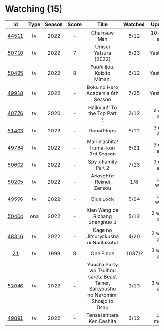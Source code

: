 # Watching (15)

|                      id                      | Type | Season | Score |                                       Title                                       | Watched |    Updated   | Start Date |
| :------------------------------------------: | :--: | :----: | :---: | :-------------------------------------------------------------------------------: | :-----: | :----------: | :--------: |
| [44511](https://myanimelist.net/anime/44511) |  tv  |  2022  |   -   |                                    Chainsaw Man                                   |   6/12  | 10 hours ago | 10/13/2022 |
| [50710](https://myanimelist.net/anime/50710) |  tv  |  2022  |   7   |                               Urusei Yatsura (2022)                               |   5/23  |   Yesterday  | 10/14/2022 |
| [50425](https://myanimelist.net/anime/50425) |  tv  |  2022  |   8   |                             Fuufu Ijou, Koibito Miman.                            |   6/12  |   Yesterday  | 10/24/2022 |
| [49918](https://myanimelist.net/anime/49918) |  tv  |  2022  |   -   |                          Boku no Hero Academia 6th Season                         |   7/25  |   Yesterday  | 10/02/2022 |
| [40776](https://myanimelist.net/anime/40776) |  tv  |  2020  |   -   |                            Haikyuu!! To the Top Part 2                            |   2/12  |  2 days ago  | 11/12/2022 |
| [51403](https://myanimelist.net/anime/51403) |  tv  |  2022  |   -   |                                    Renai Flops                                    |   5/12  |  3 days ago  | 10/27/2022 |
| [49784](https://myanimelist.net/anime/49784) |  tv  |  2022  |   -   |                         Mairimashita! Iruma-kun 3rd Season                        |   6/21  |  3 days ago  | 10/09/2022 |
| [50602](https://myanimelist.net/anime/50602) |  tv  |  2022  |   -   |                                Spy x Family Part 2                                |   7/13  |  3 days ago  | 10/02/2022 |
| [50205](https://myanimelist.net/anime/50205) |  tv  |  2022  |   -   |                              Arknights: Reimei Zensou                             |   1/8   |   Last week  | 11/06/2022 |
| [49596](https://myanimelist.net/anime/49596) |  tv  |  2022  |   -   |                                     Blue Lock                                     |   5/24  |   Last week  | 10/16/2022 |
| [50404](https://myanimelist.net/anime/50404) |  ona |  2022  |   -   |                          Xian Wang de Richang Shenghuo 3                          |   5/12  |  2 weeks ago | 10/03/2022 |
| [48316](https://myanimelist.net/anime/48316) |  tv  |  2022  |   -   |                        Kage no Jitsuryokusha ni Naritakute!                       |   4/20  |  2 weeks ago | 10/06/2022 |
|    [21](https://myanimelist.net/anime/21)    |  tv  |  1999  |   8   |                                     One Piece                                     |  1037/? |  3 weeks ago | 01/01/2013 |
| [52046](https://myanimelist.net/anime/52046) |  tv  |  2022  |   -   | Yuusha Party wo Tsuihou sareta Beast Tamer, Saikyoushu no Nekomimi Shoujo to Deau |   2/13  |  3 weeks ago | 10/05/2022 |
| [49891](https://myanimelist.net/anime/49891) |  tv  |  2022  |   -   |                             Tensei shitara Ken Deshita                            |   3/12  |  Last month  | 09/30/2022 |